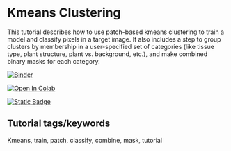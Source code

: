 # Kmeans Clustering

This tutorial describes how to use patch-based kmeans clustering to train a model and classify pixels in a target image. It also includes a step to group clusters by membership in a user-specified set of categories (like tissue type, plant structure, plant vs. background, etc.), and make combined binary masks for each category. 

[![Binder](https://mybinder.org/badge_logo.svg)](https://mybinder.org/v2/gh/danforthcenter/plantcv-tutorial-kmeans-clustering/HEAD)

<a target="_blank" href="https://colab.research.google.com/github/danforthcenter/plantcv-tutorial-kmeans-clustering/">
  <img src="https://colab.research.google.com/assets/colab-badge.svg" alt="Open In Colab"/>
</a>
  
[![Static Badge](https://img.shields.io/badge/Open%20on%20GitHub-black?logo=github)](https://github.com/danforthcenter/plantcv-tutorial-kmeans-clustering)

## Tutorial tags/keywords

Kmeans, train, patch, classify, combine, mask, tutorial
